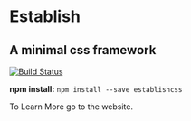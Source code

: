 # Establish

## A minimal css framework
[![Build Status](https://travis-ci.org/talonbragg/establish.svg?branch=master)](https://travis-ci.org/talonbragg/establish)

**npm install:** `npm install --save establishcss`

To Learn More go to the website.
